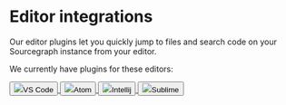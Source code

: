 # Editor integrations

Our editor plugins let you quickly jump to files and search code on your Sourcegraph instance from your editor.

We currently have plugins for these editors:

<div id="integrations-btns" class="btn-group">

<a href="https://marketplace.visualstudio.com/items?itemName=sourcegraph.sourcegraph">
<button class="btn btn-outline-primary align-items-center">
    <img src="./icons/vscode.svg"/>VS Code
</button>
</a>

<a href="https://atom.io/packages/sourcegraph">
<button class="btn btn-outline-primary align-items-center">
    <img src="./icons/atom.svg"/>Atom
</button>
</a>

<a href="https://plugins.jetbrains.com/plugin/9682-sourcegraph">
<button  class="btn btn-outline-primary align-items-center">
    <img src="./icons/jetbrains.svg"/>Intellij
</button>

<a href="https://github.com/sourcegraph/sourcegraph-sublime">
<button  class="btn btn-outline-primary align-items-center">
    <img src="./icons/sublime.svg"/>Sublime
</button>
</a>

</div>
